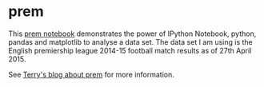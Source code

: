 # prem
This [prem notebook](http://nbviewer.ipython.org/github/terrydolan/prem/blob/master/prem-analysis.ipynb) demonstrates the power of IPython Notebook, python, pandas and matplotlib to analyse a data set. The data set I am using is the English premiership league 2014-15 football match results as of 27th April 2015.

See [Terry's blog about prem](http://terrydolan.blogspot.co.uk/2015/05/premier-league-2014-15-football-match.html) for more information.
